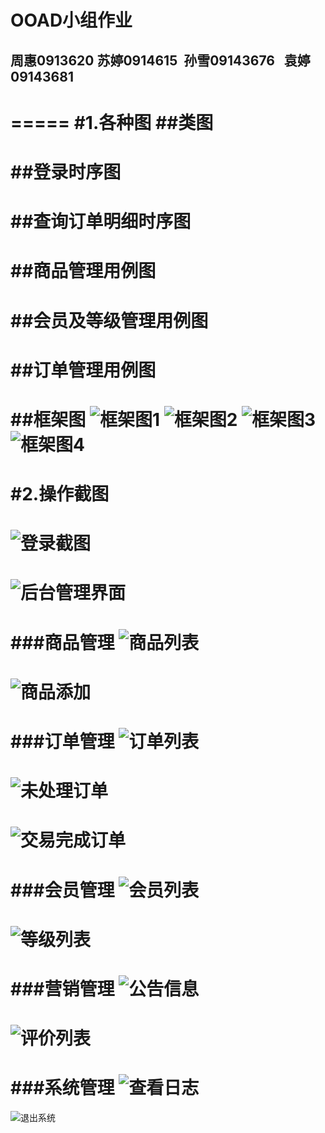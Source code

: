 # OOAD小组作业
## 周惠0913620    苏婷0914615   孙雪09143676   袁婷09143681    
=====
#1.各种图
##类图
![]()
====
##登录时序图
![]()
====
##查询订单明细时序图
![]()
====
##商品管理用例图
![]()
====
##会员及等级管理用例图
![]()
====
##订单管理用例图
![]()
====
##框架图
![框架图1]()
![框架图2]()
![框架图3]()
![框架图4]()
====
#2.操作截图
====
![登录截图]()
====
![后台管理界面]()
====
###商品管理
![商品列表]()
====
![商品添加]()
====
###订单管理
![订单列表]()
====
![未处理订单]()
====
![交易完成订单]()
====
###会员管理
![会员列表]()
====
![等级列表]()
====
###营销管理
![公告信息]()
====
![评价列表]()
====
###系统管理
![查看日志]()
====
![退出系统]()
